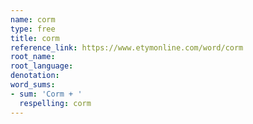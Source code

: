 ```yaml
---
name: corm
type: free
title: corm
reference_link: https://www.etymonline.com/word/corm
root_name: 
root_language: 
denotation: 
word_sums:
- sum: 'Corm + '
  respelling: corm
---
```

